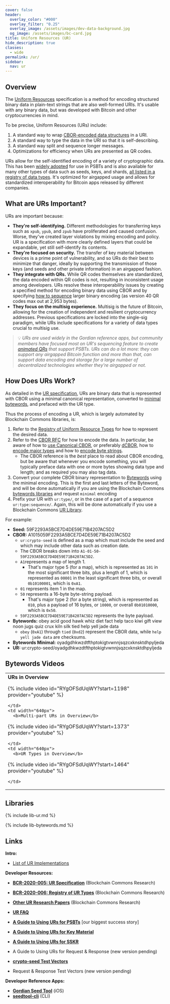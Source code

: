 ```yaml
---
cover: false
header:
  overlay_color: "#000"
  overlay_filter: "0.25"
  overlay_image: /assets/images/dev-data-background.jpg
  og_image: /assets/images/bc-card.jpg
title: Uniform Resources (UR)
hide_description: true
classes:
  - wide
permalink: /ur/
sidebar:
  nav: ur
---
```


## Overview

The [Uniform
Resources](https://github.com/BlockchainCommons/Research/blob/master/papers/bcr-2020-005-ur.md)
specification is a method for encoding structured binary data in
plain-text strings that are also well-formed URIs. It's usable with
any binary data, but was developed with Bitcoin and other
cryptocurrencies in mind.

To be precise, Uniform Resources (URs) include:

1. A standard way to wrap [CBOR-encoded data
structures](https://cbor.io/) in a URI.
2. A standard way to type the data in the URI so that it is self-describing.
3. A standard way split and sequence longer messages.
4. Optimizations for efficiency when URs are presented as QR codes.

URs allow for the self-identified encoding of a variety of
cryptographic data. This has been [widely
adopted](/ur/implementations/)
for use in PSBTs and is also available for many other types of data
such as seeds, keys, and shards, [all listed in a registry of data
types](https://github.com/BlockchainCommons/Research/blob/master/papers/bcr-2020-006-urtypes.md). It's
optimized for airgapped usage and allows for standardized
interoperability for Bitcoin apps released by different companies.

## What are URs Important?

URs are important because:

* **They're self-identifying.** Different methodologies for
    transferring keys such as `xpub`, `ypub`, and `zpub` have
    proliferated and caused confusion. Worse, they've created layer
    violations by mixing encoding and policy. UR is a
    specification with more clearly defined layers that could be
    expandable, yet still self-identify its contents.
* **They're focused on security.** The transfer of key material
    between devices is a prime point of vulnerability, and so URs do
    their best to minimize that danger, ideally by supporting the
    transmission of those keys (and seeds and other private
    information) in an airgapped fashion.
* **They integrate with QRs.** While QR codes themselves are standardized,
    the data encoded within QR codes is not, resulting in inconsistent
    usage among developers. URs resolve these
    interoperability issues by creating a specified method for
    encoding binary data using CBOR and by specifying [how to sequence](/animated-qrs/)
    larger binary encoding (as version 40 QR codes max out at 2,953
    bytes).
* **They focus on the multisig experience.** Multisig is the
    future of Bitcoin, allowing for the creation of independent and
    resilient cryptocurrency addresses. Previous specifications are
    locked into the single-sig paradigm, while URs include
    specifications for a variety of data types crucial to multisig
    use.

> :bulb: _URs are used widely in the Gordian reference apps, but
community members have focused most on UR's sequencing feature to
create [animated QRs](/animated-qrs) that support PSBTs. URs can do a lot more: they
can support any airgapped Bitcoin function and more than that, can
support data encoding and storage for a large number of decentralized
technologies whether they're airgapped or not._

## How Does URs Work?

As detailed in the [UR
specification](https://github.com/BlockchainCommons/Research/blob/master/papers/bcr-2020-005-ur.md),
URs are binary data that is represented with CBOR using a minimal
canonical representation, converted to [minimal
bytewords](https://github.com/BlockchainCommons/Research/blob/master/papers/bcr-2020-012-bytewords.md),
and prefaced with the UR type.

Thus the process of encoding a UR, which is largely automated by
Blockchain Commons libraries, is:

1. Refer to the [Registry of Uniform Resource
Types](https://github.com/BlockchainCommons/Research/blob/master/papers/bcr-2020-006-urtypes.md)
for how to represent the desired data.
2. Refer to the [CBOR RFC](https://tools.ietf.org/html/rfc7049) for
how to encode the data. In particular, be aware of how to [use
Canonical CBOR](https://tools.ietf.org/html/rfc7049#section-3.9),
or preferably
[dCBOR](/dcbor/),
how
to [encode major
types](https://tools.ietf.org/html/rfc7049#section-2.1)
and how to [encode byte
strings](https://github.com/BlockchainCommons/Research/blob/master/papers/bcr-2020-005-ur.md#canonical-cbor).
   * The CBOR reference is the _best_ place to read about CBOR
     encoding, but be aware that whenever you encode something, you
     will typically preface data with one or more bytes showing data
     type and length; and as required you may also tag data.
3. Convert your complete CBOR binary representation to
[Bytewords](/bytewords/) using the minimal encoding. This is the first
and last letters of the Byteword, and will be done automatically if
you are using the Blockchain Commons [bytewords
libraries](/bytewords/#libraries) and
request `minimal` encoding
4. Prefix your UR with `ur:type/`, or in the case of a part of a
sequence `ur:type:sequence/`. Again, this will be done automatically
if you use a Blockchain Commons [UR
Library](https://github.com/BlockchainCommons/bc-ur).

For example:

* **Seed:** 59F2293A5BCE7D4DE59E71B4207AC5D2
* **CBOR:** A1015059F2293A5BCE7D4DE59E71B4207AC5D2
   * `ur:crypto-seed` is defined as a map which must include the seed and which may include other data such as creation date.
   * The CBOR breaks down into `A1-01-50-59F2293A5BCE7D4DE59E71B4207AC5D2`.
   * `A1`represents a map of length 1.
      * That's major type 5 (for a map), which is represented as `101` in the most significant three bits, plus a length of 1, which is represented as `00001` in the least significant three bits, or overall `0b10100001`, which is `0xA1`.
   * `01` represents item 1 in the map.
   * `50` represents a 16-byte byte-string payload.
      * That's major type 2 (for a byte string), which is represented as `010`, plus a payload of 16 bytes, or `10000`, or overall `0b01010000`, which is `0x50`.
   * `59F2293A5BCE7D4DE59E71B4207AC5D2` represents the byte payload.
* **Bytewords:** obey acid good hawk whiz diet fact help taco kiwi gift view noon jugs quiz crux kiln silk tied help yell jade data
   * `obey` (`0xA1`) through `tied` (`0xd2`) represent the CBOR data, while `help yell jade data` are checksums.
* **Bytewords Minimal:** oyadgdhkwzdtfthptokigtvwnnjsqzcxknsktdhpyljeda
* **UR:** ur:crypto-seed/oyadgdhkwzdtfthptokigtvwnnjsqzcxknsktdhpyljeda


## Bytewords Videos


<table width="100%">
  <tr>
    <td width="640px">
      <b>URs in Overview</b>

{% include video id="RYgOFSdUqWY?start=1198" provider="youtube" %}

    </td>
    <td width="640px">
      <b>Multi-part URs in Overview</b>

{% include video id="RYgOFSdUqWY?start=1373" provider="youtube" %}

    </td>
    <td width="640px">
      <b>UR Types in Overview</b>

{% include video id="RYgOFSdUqWY?start=1464" provider="youtube" %}

    </td>
  </tr>
</table>

## Libraries

{% include lib-ur.md %}

{% include lib-bytewords.md %}

## Links

**Intro:**

* [List of UR Implementations](/ur/implementations/)

**Developer Resources:**

* [**BCR-2020-005: UR Specification**](https://github.com/BlockchainCommons/Research/blob/master/papers/bcr-2020-005-ur.md) (Blockchain Commons Research)
* [**BCR-2020-006: Registry of UR Types**](
https://github.com/BlockchainCommons/Research/blob/master/papers/bcr-2020-006-urtypes.md) (Blockchain Commons Research)
* [**Other UR Research Papers**](https://github.com/BlockchainCommons/Research/tree/master) (Blockchain Commons Research)

* [**UR FAQ**](ur-faq.md)
* [**A Guide to Using URs for PSBTs**](/ur/psbts/) [our biggest success story]
* [**A Guide to Using URs for Key Material**](/ur/keys/)
* [**A Guide to Using URs for SSKR**](/ur/sskr/)
* A Guide to Using URs for Request & Response (new version pending)

* [**crypto-seed Test Vectors**](/ur/vectors/seeds/)
* Request & Response Test Vectors (new version pending)

**Developer Reference Apps:**

* [**Gordian Seed Tool**](https://github.com/BlockchainCommons/GordianSeedTool-iOS) (iOS)
* [**seedtool-cli**](https://github.com/BlockchainCommons/seedtool-cli) (CLI)






